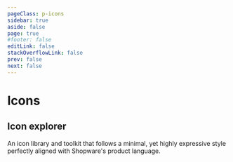 ```yaml
---
pageClass: p-icons
sidebar: true
aside: false
page: true
#footer: false
editLink: false
stackOverflowLink: false
prev: false
next: false
---
```


<script setup>
import IconSearch from "../components/icons/IconSearch.vue";
</script>

# Icons

## Icon explorer

An icon library and toolkit that follows a minimal, yet highly expressive style perfectly aligned with Shopware's product language.

<IconSearch/>
